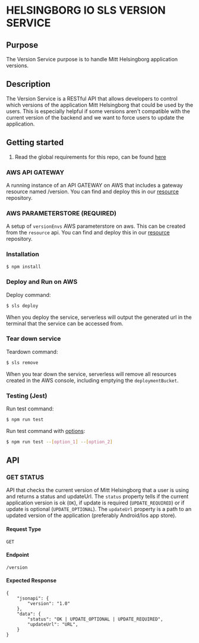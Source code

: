 # HELSINGBORG IO SLS VERSION SERVICE

## Purpose

The Version Service purpose is to handle Mitt Helsingborg application versions.

## Description

The Version Service is a RESTful API that allows developers to control which versions of the application Mitt Helsingborg
that could be used by the users. This is especially helpful if some versions aren't compatible with the current version
of the backend and we want to force users to update the application.

## Getting started

1. Read the global requirements for this repo, can be found [here](https://github.com/helsingborg-stad/helsingborg-io-sls-api/blob/dev/README.md)

### AWS API GATEWAY

A running instance of an API GATEWAY on AWS that includes a gateway resource named /version. You can find and deploy this in our [resource](https://github.com/helsingborg-stad/helsingborg-io-sls-resources/tree/dev/services/gateway/resources/version) repository.

### AWS PARAMETERSTORE (REQUIRED)

A setup of `versionEnvs` AWS parameterstore on aws. This can be created from the `resource` api. You can find and deploy this in our [resource](https://github.com/helsingborg-stad/helsingborg-io-sls-resources/tree/dev/services/parameterStore/envs) repository.

### Installation

```bash
$ npm install
```

### Deploy and Run on AWS

Deploy command:

```bash
$ sls deploy
```

When you deploy the service, serverless will output the generated url in the terminal that the service can be accessed from.

### Tear down service

Teardown command:

```bash
$ sls remove
```

When you tear down the service, serverless will remove all resources created in the AWS console, including emptying the `deploymentBucket`.

### Testing (Jest)

Run test command:

```bash
$ npm run test
```

Run test command with [options](https://jestjs.io/docs/cli#options):

```bash
$ npm run test --[option_1] --[option_2]
```

## API

### GET STATUS

API that checks the current version of Mitt Helsingborg that a user is using and returns a status and updateUrl. The `status` property tells if the current
application version is ok (`OK`), if update is required (`UPDATE_REQUIRED`) or if update is optional (`UPDATE_OPTIONAL`).
The `updateUrl` property is a path to an updated version of the application (preferably Android/Ios app store).

#### Request Type

`GET`

#### Endpoint

`/version`

#### Expected Response

```
{
    "jsonapi": {
        "version": "1.0"
    },
    "data": {
        "status": "OK | UPDATE_OPTIONAL | UPDATE_REQUIRED",
        "updateUrl": "URL",
    }
}
```
